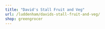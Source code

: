 ```yaml
---
title: "David's Stall Fruit and Veg"
url: /luddenham/davids-stall-fruit-and-veg/
shop: greengrocer
---
```

